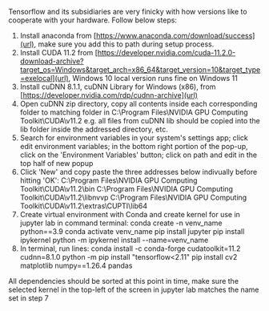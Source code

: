 Tensorflow and its subsidiaries are very finicky with how versions like to cooperate with your hardware.
Follow below steps:

1. Install anaconda from [https://www.anaconda.com/download/success](url), make sure you add this to path during setup process.
2. Install CUDA 11.2 from [https://developer.nvidia.com/cuda-11.2.0-download-archive?target_os=Windows&target_arch=x86_64&target_version=10&target_type=exelocal](url), Windows 10 local version runs fine on Windows 11
3. Install cuDNN 8.1.1, cuDNN Library for Windows (x86), from [https://developer.nvidia.com/rdp/cudnn-archive](url)
4. Open cuDNN zip directory, copy all contents inside each corresponding folder to matching folder in C:\Program Files\NVIDIA GPU Computing Toolkit\CUDA\v11.2
   e.g. all files from cuDNN lib should be copied into the lib folder inside the addressed directory, etc.
5. Search for environment variables in your system's settings app; click edit environment variables; in the bottom right portion of the pop-up, click on the 'Environment Variables' button; click on path and edit in the top half of new popup
6. Click 'New' and copy paste the three addresses below indivually before hitting 'OK':
   C:\Program Files\NVIDIA GPU Computing Toolkit\CUDA\v11.2\bin
   C:\Program Files\NVIDIA GPU Computing Toolkit\CUDA\v11.2\libnvvp
   C:\Program Files\NVIDIA GPU Computing Toolkit\CUDA\v11.2\extras\CUPTI\lib64
7. Create virtual environment with Conda and create kernel for use in jupyter lab in command terminal:
   conda create -n venv_name python==3.9
   conda activate venv_name
   pip install jupyter
   pip install ipykernel
   python -m ipykernel install --name=venv_name
8. In terminal, run lines:
   conda install -c conda-forge cudatoolkit=11.2 cudnn=8.1.0
   python -m pip install "tensorflow<2.11"
   pip install cv2 matplotlib numpy==1.26.4 pandas

All dependencies should be sorted at this point in time, make sure the selected kernel in the top-left of the screen in jupyter lab matches the name set in step 7
